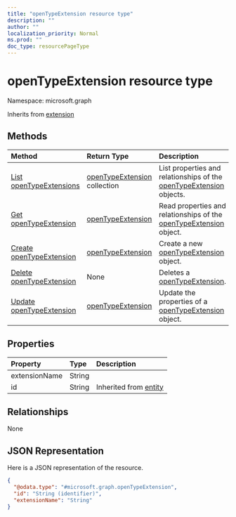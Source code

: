 ```yaml
---
title: "openTypeExtension resource type"
description: ""
author: ""
localization_priority: Normal
ms.prod: ""
doc_type: resourcePageType
---
```


# openTypeExtension resource type


Namespace: microsoft.graph




Inherits from [extension](../resources/extension.md)

## Methods
|Method|Return Type|Description|
|:---|:---|:---|
|[List openTypeExtensions](../api/opentypeextension-list.md)|[openTypeExtension](../resources/opentypeextension.md) collection|List properties and relationships of the [openTypeExtension](../resources/opentypeextension.md) objects.|
|[Get openTypeExtension](../api/opentypeextension-get.md)|[openTypeExtension](../resources/opentypeextension.md)|Read properties and relationships of the [openTypeExtension](../resources/opentypeextension.md) object.|
|[Create openTypeExtension](../api/opentypeextension-create.md)|[openTypeExtension](../resources/opentypeextension.md)|Create a new [openTypeExtension](../resources/opentypeextension.md) object.|
|[Delete openTypeExtension](../api/opentypeextension-delete.md)|None|Deletes a [openTypeExtension](../resources/opentypeextension.md).|
|[Update openTypeExtension](../api/opentypeextension-update.md)|[openTypeExtension](../resources/opentypeextension.md)|Update the properties of a [openTypeExtension](../resources/opentypeextension.md) object.|

## Properties
|Property|Type|Description|
|:---|:---|:---|
|extensionName|String||
|id|String| Inherited from [entity](../resources/entity.md)|

## Relationships
None

## JSON Representation
Here is a JSON representation of the resource.
<!-- {
  "blockType": "resource",
  "keyProperty": "id",
  "@odata.type": "microsoft.graph.openTypeExtension",
  "baseType": "microsoft.graph.extension",
  "openType": true
}
-->
``` json
{
  "@odata.type": "#microsoft.graph.openTypeExtension",
  "id": "String (identifier)",
  "extensionName": "String"
}
```

